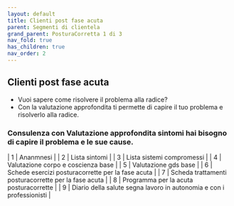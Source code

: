 ```yaml
---
layout: default
title: Clienti post fase acuta 
parent: Segmenti di clientela
grand_parent: PosturaCorretta 1 di 3
nav_fold: true
has_children: true
nav_order: 2
---
```



## Clienti post fase acuta 

- Vuoi sapere come risolvere il problema alla radice?
- Con la valutazione approfondita ti permette di capire il tuo problema e risolverlo alla radice.


###  Consulenza con Valutazione approfondita sintomi hai bisogno di capire il problema e le sue cause.

| 1 | Ananmnesi  | 
| 2 | Lista sintomi | 
| 3 | Lista sistemi compromessi |
| 4 | Valutazione corpo e coscienza base |
| 5 | Valutazione gds base |
| 6 | Schede esercizi posturacorrette per la fase acuta  |
| 7 | Scheda trattamenti posturacorrette per la fase acuta  |
| 8 | Programma  per la  acuta posturacorrette |
| 9 | Diario della salute segna lavoro in autonomia e con i professionisti |



